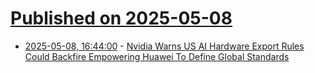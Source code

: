 # [Published on 2025-05-08](index.md)

* [2025-05-08, 16:44:00](https://soylentnews.org/article.pl?sid=25/05/06/235250&from=rss) - [Nvidia Warns US AI Hardware Export Rules Could Backfire Empowering Huawei To Define Global Standards](https://soylentnews.org/article.pl?sid=25/05/06/235250&from=rss)
